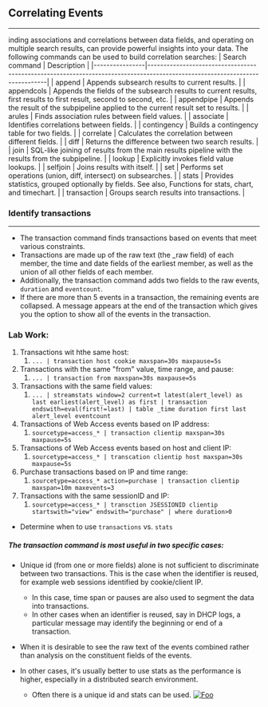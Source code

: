 ## Correlating Events
----
inding associations and correlations between data fields, and operating on multiple search results, can provide powerful insights into your data. The following commands can be used to build correlation searches:
| Search command | Description                                                                                                                |
|----------------|----------------------------------------------------------------------------------------------------------------------------|
| append         | Appends subsearch results to current results.                                                                              |
| appendcols     | Appends the fields of the subsearch results to current results, first results to first result, second to second, etc. |
| appendpipe     | Appends the result of the subpipeline applied to the current result set to results.                                        |
| arules         | Finds association rules between field values.                                                                              |
| associate      | Identifies correlations between fields.                                                                                    |
| contingency    | Builds a contingency table for two fields.                                                                                 |
| correlate      | Calculates the correlation between different fields.                                                                       |
| diff           | Returns the difference between two search results.                                                                         |
| join           | SQL-like joining of results from the main results pipeline with the results from the subpipeline.                          |
| lookup         | Explicitly invokes field value lookups.                                                                                    |
| selfjoin       | Joins results with itself.                                                                                                 |
| set            | Performs set operations (union, diff, intersect) on subsearches.                                                           |
| stats          | Provides statistics, grouped optionally by fields. See also, Functions for stats, chart, and timechart.                    |
| transaction    | Groups search results into transactions.                                                                                   |

### Identify transactions
----
* The transaction command finds transactions based on events that meet various constraints. 
* Transactions are made up of the raw text (the _raw field) of each member, the time and date fields of the earliest member, as well as the union of all other fields of each member.
* Additionally, the transaction command adds two fields to the raw events, `duration` and `eventcount`. 
* If there are more than 5 events in a transaction, the remaining events are collapsed. A message appears at the end of the transaction which gives you the option to show all of the events in the transaction. 
### Lab Work:
1. Transactions wit hthe same host:
    1. `... | transaction host cookie maxspan=30s maxpause=5s`
2. Transactions with the same "from" value, time range, and pause:
    1. `... | transaction from maxspan=30s maxpause=5s`
3. Transactions with the same field values:
    1. `... | streamstats window=2 current=t latest(alert_level) as last earliest(alert_level) as first | transaction endswith=eval(first!=last) | table _time duration first last alert_level eventcount`
4. Transactions of Web Access events based on IP address:
    1. `sourcetype=access_* | transaction clientip maxspan=30s maxpause=5s`
5. Transactions of Web Access events based on host and client IP:
    1. `sourcetype=access_* | transcation clientip host maxspan=30s maxpause=5s`
6. Purchase transactions based on IP and time range:
    1. `sourcetype=access_* action=purchase | transaction clientip maxspan=10m maxevents=3`
7. Transactions with the same sessionID and IP:
    1. `sourcetype=access_* | transction JSESSIONID clientip startswith="view" endswith="purchase" | where duration>0`

* Determine when to use `transactions` vs. `stats`
##### The transaction command is most useful in two specific cases:
* Unique id (from one or more fields) alone is not sufficient to discriminate between two transactions. This is the case when the identifier is reused, for example web sessions identified by cookie/client IP. 
  * In this case, time span or pauses are also used to segment the data into transactions. 
  * In other cases when an identifier is reused, say in DHCP logs, a particular message may identify the beginning or end of a transaction.

* When it is desirable to see the raw text of the events combined rather than analysis on the constituent fields of the events.

* In other cases, it's usually better to use stats as the performance is higher, especially in a distributed search environment.
    * Often there is a unique id and stats can be used.
[![Foo](https://www.3pillarglobal.com/wp-content/uploads/2016/04/splunk_1.png)](https://www.3pillarglobal.com/wp-content/uploads/2016/04/splunk_1.png)
